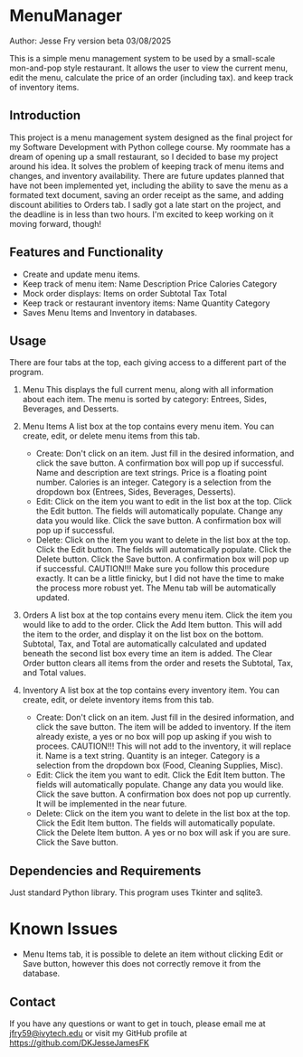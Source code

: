 # MenuManager

Author: Jesse Fry
version beta
03/08/2025

This is a simple menu management system to be used by a small-scale mon-and-pop style restaurant. It allows the user to view the current menu, edit the menu, calculate the price of an order (including tax). and keep track of inventory items.

## Introduction

This project is a menu management system designed as the final project for my Software Development with Python college course. My roommate has a dream of opening up a small restaurant, so I decided to base my project around his idea. It solves the problem of keeping track of menu items and changes, and inventory availability. There are future updates planned that have not been implemented yet, including the ability to save the menu as a formated text document, saving an order receipt as the same, and adding discount abilities to Orders tab. I sadly got a late start on the project, and the deadline is in less than two hours. I'm excited to keep working on it moving forward, though!

## Features and Functionality

* Create and update menu items.
* Keep track of menu item:
    Name
    Description
    Price
    Calories
    Category
* Mock order displays:
    Items on order
    Subtotal
    Tax
    Total
* Keep track or restaurant inventory items:
    Name
    Quantity
    Category
* Saves Menu Items and Inventory in databases.

## Usage

There are four tabs at the top, each giving access to a different part of the program.

1. Menu
    This displays the full current menu, along with all information about each item.
    The menu is sorted by category: Entrees, Sides, Beverages, and Desserts.

2. Menu Items
    A list box at the top contains every menu item.
    You can create, edit, or delete menu items from this tab.
    * Create:
        Don't click on an item. Just fill in the desired information, and click the save button.
        A confirmation box will pop up if successful.
        Name and description are text strings.
        Price is a floating point number.
        Calories is an integer.
        Category is a selection from the dropdown box (Entrees, Sides, Beverages, Desserts).
    * Edit:
        Click on the item you want to edit in the list box at the top.
        Click the Edit button.
        The fields will automatically populate.
        Change any data you would like.
        Click the save button.
        A confirmation box will pop up if successful.
    * Delete:
        Click on the item you want to delete in the list box at the top.
        Click the Edit button.
        The fields will automatically populate.
        Click the Delete button.
        Click the Save button.
        A confirmation box will pop up if successful.
        CAUTION!!! Make sure you follow this procedure exactly. It can be a little finicky, but I did not have the time to make the process more robust yet.
    The Menu tab will be automatically updated.

3. Orders
    A list box at the top contains every menu item.
    Click the item you would like to add to the order.
    Click the Add Item button.
    This will add the item to the order, and display it on the list box on the bottom.
    Subtotal, Tax, and Total are automatically calculated and updated beneath the second list box every time an item is added.
    The Clear Order button clears all items from the order and resets the Subtotal, Tax, and Total values.

4. Inventory
    A list box at the top contains every inventory item.
    You can create, edit, or delete inventory items from this tab.
    * Create:
        Don't click on an item. Just fill in the desired information, and click the save button.
        The item will be added to inventory.
        If the item already existe, a yes or no box will pop up asking if you wish to procees.
        CAUTION!!! This will not add to the inventory, it will replace it.
        Name is a text string.
        Quantity is an integer.
        Category is a selection from the dropdown box (Food, Cleaning Supplies, Misc).
    * Edit:
        Click the item you want to edit.
        Click the Edit Item button.
        The fields will automatically populate.
        Change any data you would like.
        Click the save button.
        A confirmation box does not pop up currently. It will be implemented in the near future.
    * Delete:
        Click on the item you want to delete in the list box at the top.
        Click the Edit Item button.
        The fields will automatically populate.
        Click the Delete Item button.
        A yes or no box will ask if you are sure.
        Click the Save button.

## Dependencies and Requirements

Just standard Python library. This program uses Tkinter and sqlite3.

# Known Issues

* Menu Items tab, it is possible to delete an item without clicking Edit or Save button, however this does not correctly remove it from the database.

## Contact

If you have any questions or want to get in touch, please email me at jfry59@ivytech.edu or visit my GitHub profile at https://github.com/DKJesseJamesFK
